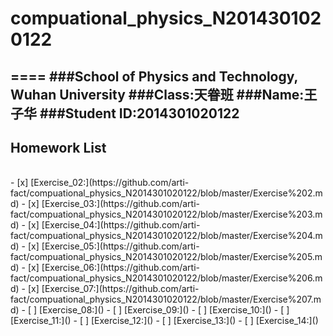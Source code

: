 # compuational_physics_N2014301020122
====
###School of Physics and Technology, Wuhan University
###Class:天眷班
###Name:王子华
###Student ID:2014301020122
------
## Homework List
<br>
- [x] [Exercise_02:](https://github.com/arti-fact/compuational_physics_N2014301020122/blob/master/Exercise%202.md)
- [x] [Exercise_03:](https://github.com/arti-fact/compuational_physics_N2014301020122/blob/master/Exercise%203.md)
- [x] [Exercise_04:](https://github.com/arti-fact/compuational_physics_N2014301020122/blob/master/Exercise%204.md)
- [x] [Exercise_05:](https://github.com/arti-fact/compuational_physics_N2014301020122/blob/master/Exercise%205.md)
- [x] [Exercise_06:](https://github.com/arti-fact/compuational_physics_N2014301020122/blob/master/Exercise%206.md)
- [x] [Exercise_07:](https://github.com/arti-fact/compuational_physics_N2014301020122/blob/master/Exercise%207.md)
- [ ] [Exercise_08:]()
- [ ] [Exercise_09:]()
- [ ] [Exercise_10:]()
- [ ] [Exercise_11:]()
- [ ] [Exercise_12:]()
- [ ] [Exercise_13:]()
- [ ] [Exercise_14:]()

